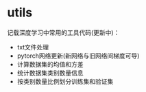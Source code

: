 # utils
记载深度学习中常用的工具代码(更新中)：
- txt文件处理
- pytorch网络更新(新网络与旧网络间梯度可导)
- 计算数据集的均值和方差
- 统计数据集类别数量信息
- 按类别数量比例划分训练集和验证集
